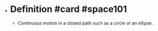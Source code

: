 - # Definition #card #space101
	- Continuous motion in a closed path such as a circle or an ellipse.